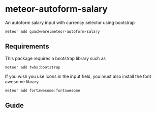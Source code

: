 # meteor-autoform-salary

An autoform salary input with currency selector using bootstrap

    meteor add quackware:meteor-autoform-salary

## Requirements

This package requires a bootstrap library such as

    meteor add twbs:bootstrap

If you wish you use icons in the input field, you must also install the font awesome library

    meteor add fortawesome:fontawesome

## Guide